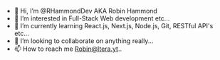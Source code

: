 - 👋 Hi, I’m @RHammondDev AKA Robin Hammond
- 👀 I’m interested in Full-Stack Web development etc...
- 🌱 I’m currently learning React.js, Next.js, Node.js, Git, RESTful API's etc...
- 💞️ I’m looking to collaborate on anything really...
- 📫 How to reach me Robin@Itera.yt..

<!---
RHammondDev/RHammondDev is a ✨ special ✨ repository because its `README.md` (this file) appears on your GitHub profile.
You can click the Preview link to take a look at your changes.
--->
